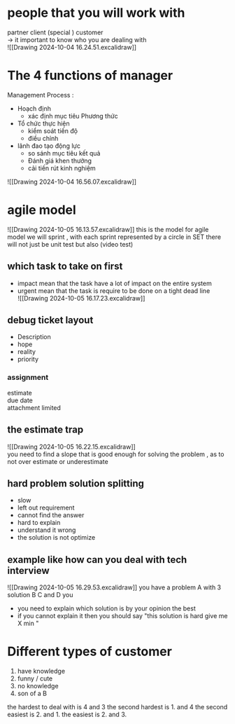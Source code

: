 # people that you will work with 
partner 
client (special )
customer  
-> it important to know who you are dealing with  
![[Drawing 2024-10-04 16.24.51.excalidraw]]
# The 4 functions of manager 
Management Process     : 
- Hoạch định  
	-  xác định mục tiêu Phương thức  
- Tổ chức thực hiện 
	- kiểm soát tiến độ 
	- điều chỉnh  
- lãnh đao tạo động lực 
	- so sánh mục tiêu kết quả 
	- Đánh giá khen thưởng 
	- cải tiến rút kinh nghiệm 

![[Drawing 2024-10-04 16.56.07.excalidraw]]


# agile model 
![[Drawing 2024-10-05 16.13.57.excalidraw]]
this is the model for agile model we will sprint , with each sprint represented by a circle 
in  SET   there will not just be unit test but also (video test)
## which task to take on first 
 - impact mean that the task have a lot of impact on the entire system  
 - urgent mean that the task is require to be done on a tight dead line  
![[Drawing 2024-10-05 16.17.23.excalidraw]]
## debug ticket  layout 
- Description  
- hope 
- reality 
- priority  
### assignment  
estimate  
due date  
attachment  limited  
## the estimate trap  
![[Drawing 2024-10-05 16.22.15.excalidraw]]\
you need to find a slope that is good enough  for solving  the problem   ,  as to not over estimate or underestimate 
## hard problem  solution splitting 
- slow 
-  left out requirement  
- cannot find the answer 
- hard to explain 
- understand it wrong 
- the solution is not optimize 
## example like how can you deal with tech interview 

![[Drawing 2024-10-05 16.29.53.excalidraw]]
you have a problem A with 3 solution B C and D you 
- you need to explain which solution is by your opinion the best 
- if you cannot explain it then you should say "this solution is hard give me X min "
# Different types of customer 
 1. have knowledge 
2. funny / cute 
3. no knowledge  
4. son of a B 

the hardest to deal with is  4 and 3 the second hardest is 1. and 4  the second easiest is  2. and 1. the easiest is  2. and 3. 

